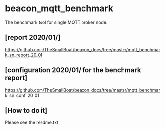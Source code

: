 # beacon_mqtt_benchmark
 The benchmark tool for single MQTT broker node.

## [report 2020/01/]
https://github.com/TheSmallBoat/beacon_docs/tree/master/mqtt_benchmark_sn_report_20_01

## [configuration 2020/01/ for the benchmark report]
https://github.com/TheSmallBoat/beacon_docs/tree/master/mqtt_benchmark_sn_conf_20_01

## [How to do it]
Please see the readme.txt
